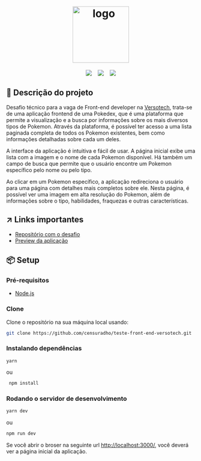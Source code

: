 <h1 align="center" width="150">
  <img src="https://user-images.githubusercontent.com/49209628/231451663-a1eb26f5-2104-4517-b3fe-9a9d2d611eae.png" alt="logo" width="150" />
</h1>


<p align="center">
<img src="https://img.shields.io/github/last-commit/censuradho/teste-front-end-versotech?style=for-the-badge"/>&nbsp;&nbsp;&nbsp;
<img src="https://img.shields.io/github/repo-size/censuradho/teste-front-end-versotech?style=for-the-badge"/>&nbsp;&nbsp;&nbsp;
<img src="https://img.shields.io/github/languages/count/censuradho/teste-front-end-versotech?style=for-the-badge"/>
</p>

## 📃 Descrição do projeto

Desafio técnico para a vaga de Front-end developer na [Versotech](https://github.com/somosversotech), trata-se de uma aplicação frontend de uma Pokedex, que é uma plataforma que permite a visualização e a busca por informações sobre os mais diversos tipos de Pokemon. Através da plataforma, é possível ter acesso a uma lista paginada completa de todos os Pokemon existentes, bem como informações detalhadas sobre cada um deles.

A interface da aplicação é intuitiva e fácil de usar. A página inicial exibe uma lista com a imagem e o nome de cada Pokemon disponível. Há também um campo de busca que permite que o usuário encontre um Pokemon específico pelo nome ou pelo tipo.

Ao clicar em um Pokemon específico, a aplicação redireciona o usuário para uma página com detalhes mais completos sobre ele. Nesta página, é possível ver uma imagem em alta resolução do Pokemon, além de informações sobre o tipo, habilidades, fraquezas e outras características.

## ↗️ Links importantes
- [Repositório com o desafio](https://github.com/somosversotech/teste-react-pleno)
- [Preview da aplicação](https://teste-front-end-versotech.vercel.app/)


## 📦 Setup

### Pré-requisitos
- [Node.js](https://nodejs.org/en)

### Clone

Clone o repositório na sua máquina local usando:

```bash
git clone https://github.com/censuradho/teste-front-end-versotech.git
```

### Instalando dependências

```
yarn
```

ou

```bash
 npm install
```


### Rodando o servidor de desenvolvimento


```bash
yarn dev
```
ou

```bash
npm run dev
```

Se você abrir o broser na seguinte url [http://localhost:3000/](http://localhost:3000/), você deverá ver a página inicial da aplicação.
